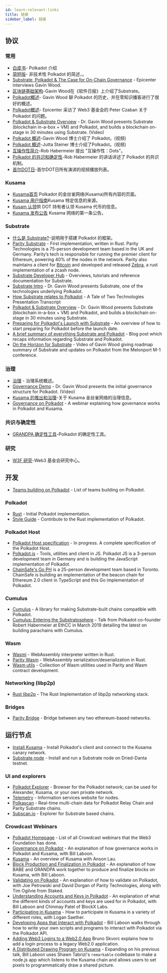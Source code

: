 ```yaml
---
id: learn-relevant-links
title: 链接
sidebar_label: 链接
---
```


## 协议

### 常用

- [白皮书](https://github.com/w3f/polkadot-white-paper/raw/master/PolkaDotPaper.pdf)- Polkadot 介绍
- [简短版](https://polkadot.network/Polkadot-lightpaper.pdf)- 非技术性 Polkadot 的简述，。
- [Substrate, Polkadot & The Case for On-Chain Governance](https://www.youtube.com/watch?v=eP4mT19S_jg) - Epicenter interviews Gavin Wood.
- [区块链基础架构](https://softwareengineeringdaily.com/2018/11/26/parity-blockchain-infrastructure-with-gavin-wood/)-Gavin Wood在《软件日报》上介绍了Substrate。
- [ Polkadot概述](https://www.zeroknowledge.fm/46)- Gavin Wood 聊 Polkadot 的历史，并在零知识播客进行了很好的概述。
- [ Polkadot概述](https://www.youtube.com/watch?v=oiunBLGHlAU)- Epicenter 采访了 Web3 基金会的 Peter Czaban 关于 Polkadot 的问题。
- [Polkadot & Substrate Overview](https://www.youtube.com/watch?v=0IoUZdDi5Is&feature=youtu.be) - Dr. Gavin Wood presents Substrate (blockchain in-a-box + VM) and Polkadot, and builds a blockchain on-stage in 30 minutes using Substrate. (Video)
- [ Polkadot 概述](https://youtu.be/lIghiCmHz0U)-Gavin Wood 博士介绍了 Polkadot。(视频)
- [ Polkadot 概述](https://techcrunch.com/video/fireside-chat-with-jutta-steiner-parity-technologies/)-Jutta Steiner 博士介绍了Polkadot。(视频)
- [互操作性简介](https://www.youtube.com/watch?v=RSAFHhTwA8Q)-Rob Habermeier 提出 "互操作性：Dots"。
- [ Polkadot 的共识和确定性](https://www.youtube.com/watch?v=qvoAf2uIF3c)-Rob Habermeier 的讲话详述了 Polkadot 的共识机制。
- [首尔DOT日](https://www.youtube.com/playlist?list=PLOyWqupZ-WGt3mA_d9wu74vVe0bM37-39)-首尔DOT日所有演讲的视频播放列表。

### Kusama

- [Kusama首页](https://kusama.network/) Polkadot 的金丝雀网络(Kusama)所有内容的页面。
- [Kusama 用户指南](https://guide.kusama.network)Kusama 特定信息的来源。
- [ Kusam 认领](https://claim.kusama.network/)供 DOT 持有者认领 Kusama 代币的信息。
- [ Kusama 发布公告](https://medium.com/polkadot-network/kusama-network-7446706b8f4c) Kusama 网络的第一条公告。

### Substrate

- [什么是 Substrate?](https://medium.com/paritytech/what-is-substrate-29af4231d7e0)-说明用于搭建 Polkadot 的框架。
- [Parity Substrate](https://github.com/paritytech/substrate) - First implementation, written in Rust. Parity Technologies is a 75-person development team based in the UK and Germany. Parity’s tech is responsible for running the premier client for Ethereum, powering 40% of the nodes in the network. Parity also maintains a client for [Bitcoin](https://github.com/paritytech/parity-bitcoin) and developed and released [Zebra](https://github.com/ZcashFoundation/zebra), a rust implementation of a zcash node.
- [Substrate Developer Hub](https://substrate.dev/) - Overviews, tutorials and reference documentation for Substrate.
- [Substrate Intro](https://youtu.be/iUMZyL5kTwc) - Dr. Gavin Wood presents Substrate, one of the technologies underlying Polkadot.
- [How Substrate relates to Polkadot](https://medium.com/polkadot-network/a-tale-of-two-technologies-presentation-transcript-e7397c1c7a49) - A Tale of Two Technologies Presentation Transcript
- [Polkadot & Substrate Overview](https://www.youtube.com/watch?v=0IoUZdDi5Is&feature=youtu.be) - Dr. Gavin Wood presents Substrate (blockchain in-a-box + VM) and Polkadot, and builds a blockchain on-stage in 30 minutes using Substrate.
- [Preparing for Polkadot's Launch with Substrate](https://medium.com/polkadot-network/preparing-for-polkadots-launch-with-substrate-cb97819ed815) - An overview of how to start preparing for Polkadot before the launch date.
- [A brief summary of everything Substrate and Polkadot](https://medium.com/polkadot-network/a-brief-summary-of-everything-substrate-and-polkadot-f1f21071499d) - Blog post which recaps information regarding Substrate and Polkadot.
- [On the Horizon for Substrate](https://www.youtube.com/watch?v=IRc5Jma_eH8) - Video of Gavin Wood giving roadmap summary of Substrate and updates on Polkadot from the Melonport M-1 conference.

### 治理

- [治理](learn-governance) - 治理系统概述。
- [Governance Demo](https://www.youtube.com/watch?v=VsZuDJMmVPY&feature=youtu.be&t=24734) - Dr. Gavin Wood presents the initial governance structure for Polkadot. (Video)
- [Kusama 的推出和治理](https://polkadot.network/kusama-rollout-and-governance/)-关于 Kusama 金丝雀网络的治理信息。
- [Governance on Polkadot](https://www.crowdcast.io/e/governance-on-polkadot--) - A webinar explaining how governance works in Polkadot and Kusama.

### 共识与确定性

- [ GRANDPA 确定性工具](https://github.com/w3f/consensus/blob/master/pdf/grandpa.pdf)-Polkadot 的确定性工具。

### 研究

- [ W3F 研究](https://research.web3.foundation)-Web3 基金会研究中心。

## 开发

- [Teams building on Polkadot](https://forum.web3.foundation/t/teams-building-on-polkadot/67) - List of teams building on Polkadot.

### Polkadot

- [Rust](https://github.com/paritytech/polkadot) - Initial Polkadot implementation.
- [Style Guide](https://github.com/paritytech/polkadot/wiki/Style-Guide) - Contribute to the Rust implementation of Polkadot.

### Polkadot Host

- [Polkadot Host specification](https://github.com/w3f/polkadot-re-spec/blob/master/polkadot_re_spec.pdf) - In progress. A complete specification of the Polkadot Host.
- [Polkadot.js](https://polkadot.js.org/) - Tools, utilities and client in JS. Polkadot JS is a 3-person development team in Germany and is building the JavaScript implementation of Polkadot.
- [ChainSafe's Go PH](https://github.com/ChainSafeSystems/go-pre) is a 25-person development team based in Toronto. ChainSafe is building an implementation of the beacon chain for Ethereum 2.0 client in TypeScript and this Go implementation of Polkadot.

### Cumulus

- [Cumulus](https://github.com/paritytech/cumulus) - A library for making Substrate-built chains compatible with Polkadot.
- [Cumulus: Entering the Substratosphere](https://www.youtube.com/watch?v=thgtXq5YMOo) - Talk from Polkadot co-founder Robert Habermeier at EthCC in March 2019 detailing the latest on building parachains with Cumulus.


### Wasm

- [Wasmi](https://github.com/paritytech/Wasmi) - WebAssembly interpreter written in Rust.
- [Parity Wasm](https://github.com/paritytech/parity-Wasm) - WebAssembly serialization/deserialization in Rust.
- [Wasm utils](https://github.com/paritytech/Wasm-utils) - Collection of Wasm utilities used in Parity and Wasm contract development.

### Networking (libp2p)

- [Rust libp2p](https://github.com/libp2p/rust-libp2p) - The Rust Implementation of libp2p networking stack.

### Bridges

- [Parity Bridge](https://github.com/paritytech/parity-bridge) - Bridge between any two ethereum-based networks.

## 运行节点

- [Install Kusama](https://github.com/paritytech/polkadot#22-install-kusama-canary-network) - Install Polkadot's client and connect to the Kusama canary network.
- [Substrate node](https://github.com/paritytech/substrate#joining-the-dried-danta-testnet) \- Install and run a Substrate node on Dried-Danta testnet.

### UI and explorers

- [Polkadot Explorer](https://polkadot.js.org/apps/#/explorer) - Browser for the Polkadot network; can be used for Alexander, Kusama, or your own private network.
- [Telemetry](http://telemetry.polkadot.io/) - Information services website for nodes.
- [Polkascan](http://polkascan.io/) \- Real-time multi-chain data for Polkadot Relay Chain and Parity Substrate chains.
- [Subscan.io](https://subscan.io) - Explorer for Substrate based chains.

### Crowdcast Webinars

- [Polkadot Homepage](https://www.crowdcast.io/polkadot) - List of all Crowdcast webinars that the Web3 Foundation has done.
- [Governance on Polkadot](https://www.crowdcast.io/e/governance-on-polkadot--) - An explanation of how governance works in Polkadot and Kusama, with Bill Laboon.
- [Kusama](https://www.crowdcast.io/e/qpz8aran) - An overview of Kusama with Anson Lau.
- [Block Production and Finalization in Polkadot](https://www.crowdcast.io/e/polkadot-block-production) - An explanation of how BABE and GRANDPA work together to produce and finalize blocks on Kusama, with Bill Laboon.
- [Validating on Polkadot](https://www.crowdcast.io/e/validating-on-polkadot) - An explanation of how to validate on Polkadot, with Joe Petrowski and David Dorgan of Parity Technologies, along with Tim Ogilvie from Staked.
- [Understanding Accounts and Keys in Polkadot](https://www.crowdcast.io/e/polkadot-keys) - An explanation of what the different kinds of accounts and keys are used for in Polkadot, with Bill Laboon and Chinmay Patel of BlockX Labs.
- [Participating in Kusama](https://www.crowdcast.io/e/participating-on-kusama) - How to participate in Kusama in a variety of different roles, with Logan Saether.
- [Developing Apps that Interact with Polkadot](https://www.crowdcast.io/e/developing-apps-on-polkadot) - Bill Laboon walks through how to write your own scripts and programs to interact with Polkadot via the Polkadot API.
- [Adding Web3 Logins to a Web2.0 App](https://www.crowdcast.io/e/web3-logins-workshop) Bruno Skvorc explains how to add a login process to a legacy Web2.0 application.
- [A Distributed Drawing Program on Kusama](https://www.crowdcast.io/e/distributed-drawing) - Expanding on his previous talk, Bill Laboon uses Shawn Tabrizi's `remarkable` codebase to make a node.js app which listens to the Kusama chain and allows users to set pixels to programmatically draw a shared picture.

